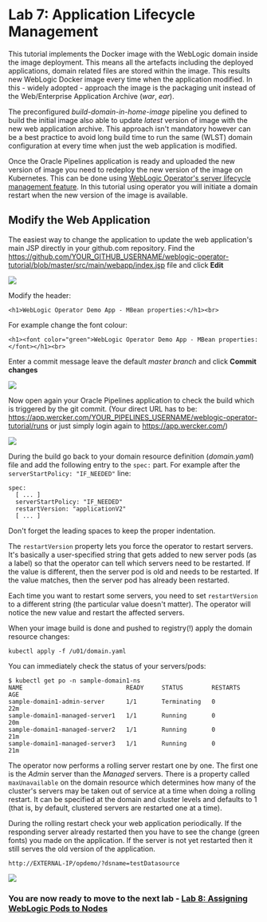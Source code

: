 # Lab 7: Application Lifecycle Management #

This tutorial implements the Docker image with the WebLogic domain inside the image deployment. This means all the artefacts including the deployed applications, domain related files are stored within the image. This results new WebLogic Docker image every time when the application modified. In this - widely adopted - approach the image is the packaging unit instead of the Web/Enterprise Application Archive (*war*, *ear*).

The preconfigured *build-domain-in-home-image* pipeline you defined to build the initial image also able to update *latest* version of image with the new web application archive. This approach isn't mandatory however can be a best practice to avoid long build time to run the same (WLST) domain configuration at every time when just the web application is modified.

Once the Oracle Pipelines application is ready and uploaded the new version of image you need to redeploy the new version of the image on Kubernetes. This can be done using [WebLogic Operator's server lifecycle management feature](https://github.com/oracle/weblogic-kubernetes-operator/blob/2.0/site/server-lifecycle.md). In this tutorial using operator you will initiate a domain restart when the new version of the image is available.

## Modify the Web Application  ##

The easiest way to change the application to update the web application's main JSP directly in your github.com repository. Find the  
https://github.com/YOUR_GITHUB_USERNAME/weblogic-operator-tutorial/blob/master/src/main/webapp/index.jsp file and click **Edit**

![](images/update.application/001.find.jsp.png)

Modify the header:
```
<h1>WebLogic Operator Demo App - MBean properties:</h1><br>
```
For example change the font colour:
```
<h1><font color="green">WebLogic Operator Demo App - MBean properties:</font></h1><br>
```
Enter a commit message leave the default *master branch* and click **Commit changes**

![](images/update.application/002.modify.jsp.png)

Now open again your Oracle Pipelines application to check the build which is triggered by the git commit. (Your direct URL has to be: https://app.wercker.com/YOUR_PIPELINES_USERNAME/weblogic-operator-tutorial/runs or just simply login again to https://app.wercker.com/)

![](images/update.application/003.wercker.run.png)

During the build go back to your domain resource definition (*domain.yaml*) file and add the following entry to the `spec:` part. For example after the `serverStartPolicy: "IF_NEEDED"` line:
```
spec:
  [ ... ]
  serverStartPolicy: "IF_NEEDED"
  restartVersion: "applicationV2"
  [ ... ]
```

Don't forget the leading spaces to keep the proper indentation.

The `restartVersion` property lets you force the operator to restart servers. It's basically a user-specified string that gets added to new server pods (as a label) so that the operator can tell which servers need to be restarted. If the value is different, then the server pod is old and needs to be restarted. If the value matches, then the server pod has already been restarted.

Each time you want to restart some servers, you need to set `restartVersion` to a different string (the particular value doesn't matter). The operator will notice the new value and restart the affected servers.

When your image build is done and pushed to registry(!) apply the domain resource changes:
```
kubectl apply -f /u01/domain.yaml
```
You can immediately check the status of your servers/pods:
```
$ kubectl get po -n sample-domain1-ns
NAME                             READY     STATUS        RESTARTS   AGE
sample-domain1-admin-server      1/1       Terminating   0          22m
sample-domain1-managed-server1   1/1       Running       0          20m
sample-domain1-managed-server2   1/1       Running       0          21m
sample-domain1-managed-server3   1/1       Running       0          21m
```
The operator now performs a rolling server restart one by one. The first one is the *Admin* server than the *Managed* servers. There is a property called `maxUnavailable` on the domain resource which determines how many of the cluster's servers may be taken out of service at a time when doing a rolling restart. It can be specified at the domain and cluster levels and defaults to 1 (that is, by default, clustered servers are restarted one at a time).

During the rolling restart check your web application periodically. If the responding server already restarted then you have to see the change (green fonts) you made on the application. If the server is not yet restarted then it still serves the old version of the application.

`http://EXTERNAL-IP/opdemo/?dsname=testDatasource`

![](images/update.application/004.check.changes.png)


### You are now ready to move to the next lab - [Lab 8: Assigning WebLogic Pods to Nodes](node.selector.md) ###
